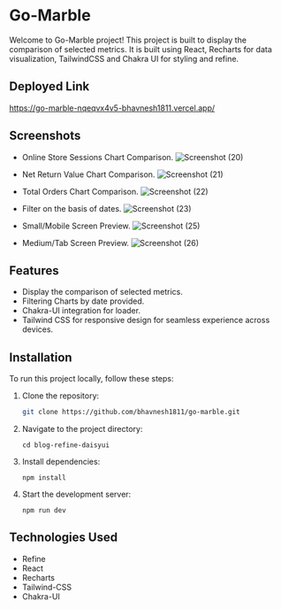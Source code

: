 # Go-Marble

Welcome to Go-Marble project! This project is built to display the comparison of selected metrics. It is built using React, Recharts for data visualization, TailwindCSS and Chakra UI for styling and refine.

## Deployed Link
https://go-marble-nqeqvx4v5-bhavnesh1811.vercel.app/

## Screenshots

- Online Store Sessions Chart Comparison.
![Screenshot (20)](https://github.com/bhavnesh1811/go-marble/assets/110032728/f99d5a57-55da-4dfd-99c0-ebfbf38faa45)

- Net Return Value Chart Comparison.
![Screenshot (21)](https://github.com/bhavnesh1811/go-marble/assets/110032728/c255fa3c-42b9-4468-bed8-b999ab12c789)

- Total Orders Chart Comparison.
![Screenshot (22)](https://github.com/bhavnesh1811/go-marble/assets/110032728/2a62cf08-c340-4c5b-8165-edae84731c38)

- Filter on the basis of dates.
![Screenshot (23)](https://github.com/bhavnesh1811/go-marble/assets/110032728/556da9c8-3f3d-4710-8652-e9d79739b7f4)

- Small/Mobile Screen Preview.
![Screenshot (25)](https://github.com/bhavnesh1811/go-marble/assets/110032728/cb7ae335-a310-4230-a241-8cf313a9666c)

- Medium/Tab Screen Preview.
![Screenshot (26)](https://github.com/bhavnesh1811/go-marble/assets/110032728/1b700891-26be-4694-b644-43c10773e210)

## Features

- Display the comparison of selected metrics.
- Filtering Charts by date provided.
- Chakra-UI integration for loader.
- Tailwind CSS for responsive design for seamless experience across devices.

## Installation

To run this project locally, follow these steps:

1. Clone the repository:

    ```bash
    git clone https://github.com/bhavnesh1811/go-marble.git
    ```
2. Navigate to the project directory:
    ```
    cd blog-refine-daisyui
    ```

3. Install dependencies:
    ```
    npm install
    ```

4. Start the development server:
    ```
    npm run dev
    ```
## Technologies Used

- Refine
- React
- Recharts
- Tailwind-CSS
- Chakra-UI
